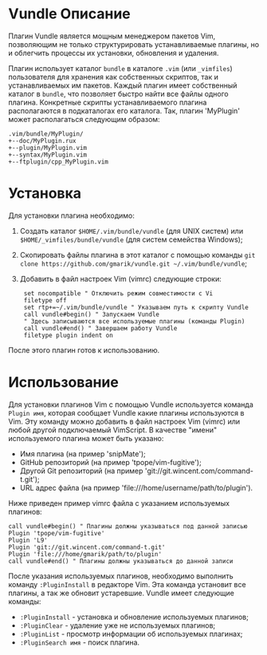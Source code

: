 Vundle
Описание
========

Плагин Vundle является мощным менеджером пакетов Vim, позволяющим не только структурировать устанавливаемые плагины, но и облегчить процессы их установки, обновления и удаления.

Плагин использует каталог `bundle` в каталоге `.vim` (или `_vimfiles`) пользователя для хранения как собственных скриптов, так и устанавливаемых им пакетов. Каждый плагин имеет собственный каталог в `bundle`, что позволяет быстро найти все файлы одного плагина. Конкретные скрипты устанавливаемого плагина располагаются в подкаталогах его каталога. Так, плагин 'MyPlugin' может располагаться следующим образом:

    .vim/bundle/MyPlugin/
    +--doc/MyPlugin.rux
    +--plugin/MyPlugin.vim
    +--syntax/MyPlugin.vim
    +--ftplugin/cpp_MyPlugin.vim

Установка
=========

Для установки плагина необходимо:

1. Создать каталог `$HOME/.vim/bundle/vundle` (для UNIX систем) или `$HOME/_vimfiles/bundle/vundle` (для систем семейства Windows);
2. Скопировать файлы плагина в этот каталог с помощью команды `git clone https://github.com/gmarik/vundle.git ~/.vim/bundle/vundle`;
3. Добавить в файл настроек Vim (vimrc) следующие строки:

        set nocompatible " Отключить режим совместимости с Vi
        filetype off
        set rtp+=~/.vim/bundle/vundle " Указываем путь к скрипту Vundle
        call vundle#begin() " Запускаем Vundle
        " Здесь записываются все используемые плагины (команды Plugin)
        call vundle#end() " Завершаем работу Vundle
        filetype plugin indent on

После этого плагин готов к использованию.

Использование
=============

Для установки плагинов Vim с помощью Vundle используется команда `Plugin имя`, которая сообщает Vundle какие плагины используются в Vim. Эту команду можно добавить в файл настроек Vim (vimrc) или любой другой подключаемый VimScript. В качестве "имени" используемого плагина может быть указано:

* Имя плагина (на пример 'snipMate');
* GitHub репозиторий (на пример 'tpope/vim-fugitive');
* Другой Git репозиторий (на пример 'git://git.wincent.com/command-t.git');
* URL адрес файла (на пример 'file:///home/username/path/to/plugin'). 

Ниже приведен пример vimrc файла с указанием используемых плагинов:

    call vundle#begin() " Плагины должны указываться под данной записью
    Plugin 'tpope/vim-fugitive'
    Plugin 'L9'
    Plugin 'git://git.wincent.com/command-t.git'
    Plugin 'file:///home/gmarik/path/to/plugin'
    call vundle#end() " Плагины должны указываться до данной записи

После указания используемых плагинов, необходимо выполнить команду `:PluginInstall` в редакторе Vim. Эта команда установит все плагины, а так же обновит устаревшие. Vundle имеет следующие команды:

* `:PluginInstall` - установка и обновление используемых плагинов;
* `:PluginClear` - удаление уже не используемых плагинов;
* `:PluginList` - просмотр информации об используемых плагинах;
* `:PluginSearch имя` - поиск плагина.
